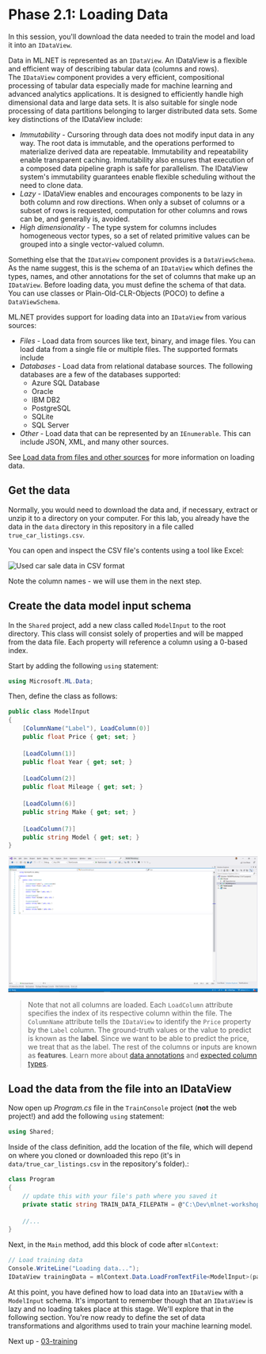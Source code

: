 # Phase 2.1: Loading Data

In this session, you'll download the data needed to train the model and load it into an `IDataView`. 

Data in ML.NET is represented as an `IDataView`. An IDataView is a flexible and efficient way of describing tabular data (columns and rows). The `IDataView` component provides a very efficient, compositional processing of tabular data especially made for machine learning and advanced analytics applications. It is designed to efficiently handle high dimensional data and large data sets. It is also suitable for single node processing of data partitions belonging to larger distributed data sets. Some key distinctions of the IDataView include:

- *Immutability* - Cursoring through data does not modify input data in any way. The root data is immutable, and the operations performed to materialize derived data are repeatable. Immutability and repeatability enable transparent caching. Immutability also ensures that execution of a composed data pipeline graph is safe for parallelism. The IDataView system's immutability guarantees enable flexible scheduling without the need to clone data.
- *Lazy* - IDataView enables and encourages components to be lazy in both column and row directions. When only a subset of columns or a subset of rows is requested, computation for other columns and rows can be, and generally is, avoided.
- *High dimensionality* - The type system for columns includes homogeneous vector types, so a set of related primitive values can be grouped into a single vector-valued column.

Something else that the `IDataView` component provides is a `DataViewSchema`. As the name suggest, this is the schema of an `IDataView` which defines the types, names, and other annotations for the set of columns that make up an `IDataView`. Before loading data, you must define the schema of that data. You can use classes or Plain-Old-CLR-Objects (POCO) to define a `DataViewSchema`.

ML.NET provides support for loading data into an `IDataView` from various sources:

- *Files* - Load data from sources like text, binary, and image files. You can load data from a single file or multiple files. The supported formats include
- *Databases* - Load data from relational database sources. The following databases are a few of the databases supported:
  - Azure SQL Database
  - Oracle
  - IBM DB2
  - PostgreSQL
  - SQLite
  - SQL Server
- *Other* - Load data that can be represented by an `IEnumerable`. This can include JSON, XML, and many other sources.

See [Load data from files and other sources](https://docs.microsoft.com/dotnet/machine-learning/how-to-guides/load-data-ml-net) for more information on loading data.

## Get the data

Normally, you would need to download the data and, if necessary, extract or unzip it to a directory on your computer. For this lab, you already have the data in the `data` directory in this repository in a file called `true_car_listings.csv`.

You can open and inspect the CSV file's contents using a tool like Excel:

![Used car sale data in CSV format](https://user-images.githubusercontent.com/782127/82711417-575aab80-9c53-11ea-9270-459fb5e79441.png)

Note the column names - we will use them in the next step.

## Create the data model input schema

In the `Shared` project, add a new class called `ModelInput` to the root directory. This class will consist solely of properties and will be mapped from the data file. Each property will reference a column using a 0-based index.

Start by adding the following `using` statement:

```csharp
using Microsoft.ML.Data;
```

Then, define the class as follows:

```csharp
public class ModelInput
{
    [ColumnName("Label"), LoadColumn(0)]
    public float Price { get; set; }

    [LoadColumn(1)]
    public float Year { get; set; }

    [LoadColumn(2)]
    public float Mileage { get; set; }

    [LoadColumn(6)]
    public string Make { get; set; }

    [LoadColumn(7)]
    public string Model { get; set; }
}
```

![Define model input schema](./media/define-modelinput-schema.png)

> Note that not all columns are loaded. Each `LoadColumn` attribute specifies the index of its respective column within the file. The `ColumnName` attribute tells the `IDataView` to identify the `Price` property by the `Label` column. The ground-truth values or the value to predict is known as the **label**. Since we want to be able to predict the price, we treat that as the label. The rest of the columns or inputs are known as **features**. Learn more about [data annotations](https://docs.microsoft.com/dotnet/machine-learning/how-to-guides/load-data-ml-net#annotating-the-data-model-with-column-attributes) and [expected column types](https://docs.microsoft.com/dotnet/machine-learning/how-to-guides/train-machine-learning-model-ml-net#working-with-expected-column-types).

## Load the data from the file into an IDataView

Now open up *Program.cs* file in the `TrainConsole` project (**not** the web project!) and add the following `using` statement:

```csharp
using Shared;
```

Inside of the class definition, add the location of the file, which will depend on where you cloned or downloaded this repo (it's in `data/true_car_listings.csv` in the repository's folder).:

```csharp
class Program
{
    // update this with your file's path where you saved it
    private static string TRAIN_DATA_FILEPATH = @"C:\Dev\mlnet-workshop\data\true_car_listings.csv";

    //...
}
```

Next, in the `Main` method, add this block of code after `mlContext`:

```csharp
// Load training data
Console.WriteLine("Loading data...");
IDataView trainingData = mlContext.Data.LoadFromTextFile<ModelInput>(path: TRAIN_DATA_FILEPATH, hasHeader: true, separatorChar: ',');
```

At this point, you have defined how to load data into an `IDataView` with a `ModelInput` schema. It's important to remember though that an `IDataView` is lazy and no loading takes place at this stage. We'll explore that in the following section. You're now ready to define the set of data transformations and algorithms used to train your machine learning model.

Next up - [03-training](03-training.md)
